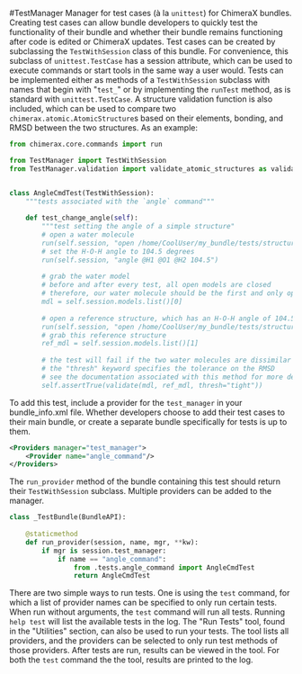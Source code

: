 #TestManager
Manager for test cases (à la `unittest`) for ChimeraX bundles.
Creating test cases can allow bundle developers to quickly test the functionality of their bundle and whether their bundle remains functioning after code is edited or ChimeraX updates.
Test cases can be created by subclassing the `TestWithSession` class of this bundle. 
For convenience, this subclass of `unittest.TestCase` has a session attribute, which can be used to execute commands or start tools in the same way a user would.
Tests can be implemented either as methods of a `TestWithSession` subclass with names that begin with "`test_`" or by implementing the `runTest` method, as is standard with `unittest.TestCase`.
A structure validation function is also included, which can be used to compare two `chimerax.atomic.AtomicStructure`s based on their elements, bonding, and RMSD between the two structures.
As an example:
```python
from chimerax.core.commands import run

from TestManager import TestWithSession
from TestManager.validation import validate_atomic_structures as validate


class AngleCmdTest(TestWithSession):
    """tests associated with the `angle` command"""
    
    def test_change_angle(self):
        """test setting the angle of a simple structure"
        # open a water molecule
        run(self.session, "open /home/CoolUser/my_bundle/tests/structures/water_molecule.mol2")
        # set the H-O-H angle to 104.5 degrees
        run(self.session, "angle @H1 @O1 @H2 104.5")
        
        # grab the water model
        # before and after every test, all open models are closed
        # therefore, our water molecule should be the first and only open model
        mdl = self.session.models.list()[0]
        
        # open a reference structure, which has an H-O-H angle of 104.5 and the same bonding pattern as the previous water molecule
        run(self.session, "open /home/CoolUser/my_bundle/tests/structures/water_angle_ref.mol2")
        # grab this reference structure
        ref_mdl = self.session.models.list()[1]
        
        # the test will fail if the two water molecules are dissimilar
        # the "thresh" keyword specifies the tolerance on the RMSD
        # see the documentation associated with this method for more details
        self.assertTrue(validate(mdl, ref_mdl, thresh="tight"))
```

To add this test, include a provider for the `test_manager` in your bundle_info.xml file. 
Whether developers choose to add their test cases to their main bundle, or create a separate bundle specifically for tests is up to them.
```xml
<Providers manager="test_manager">
    <Provider name="angle_command"/>
</Providers>
```

The `run_provider` method of the bundle containing this test should return their `TestWithSession` subclass.
Multiple providers can be added to the manager.

```python
class _TestBundle(BundleAPI):
    
    @staticmethod
    def run_provider(session, name, mgr, **kw):
        if mgr is session.test_manager:
            if name == "angle_command":
                from .tests.angle_command import AngleCmdTest
                return AngleCmdTest
```

There are two simple ways to run tests. One is using the `test` command, for which a list of provider names can be specified to only run certain tests.
When run without arguments, the `test` command will run all tests.
Running `help test` will list the available tests in the log.
The "Run Tests" tool, found in the "Utilities" section, can also be used to run your tests. 
The tool lists all providers, and the providers can be selected to only run test methods of those providers.
After tests are run, results can be viewed in the tool.
For both the `test` command the the tool, results are printed to the log.
